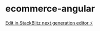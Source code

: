 # ecommerce-angular

[Edit in StackBlitz next generation editor ⚡️](https://stackblitz.com/~/github.com/iuriorlandi/ecommerce-angular)